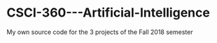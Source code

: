 # CSCI-360---Artificial-Intelligence
My own source code for the 3 projects of the Fall 2018 semester
